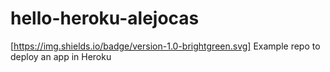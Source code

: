 # hello-heroku-alejocas
[https://img.shields.io/badge/version-1.0-brightgreen.svg]
Example repo to deploy an app in Heroku
